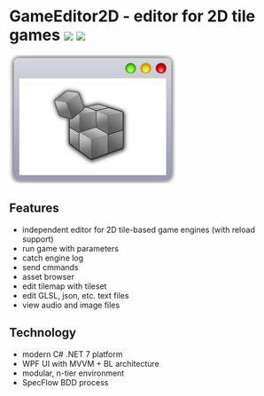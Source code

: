 GameEditor2D - editor for 2D tile games
<img src="https://img.shields.io/badge/Windows-0078D6?style=for-the-badge&logo=windows&logoColor=white">
<img src="https://img.shields.io/badge/-.NET%207.0-blueviolet">
=======================================
![alt tag](Doc/Res/logo.png)

Features
---------
<ul>
    <li>independent editor for 2D tile-based game engines (with reload support)</li>
    <li>run game with parameters</li>
    <li>catch engine log</li>
    <li>send cmmands</li>
    <li>asset browser</li>
    <li>edit tilemap with tileset</li>
    <li>edit GLSL, json, etc. text files</li>
    <li>view audio and image files</li>
</ul>

Technology
----------
<ul>
    <li>modern C# .NET 7 platform</li>
    <li>WPF UI with MVVM + BL architecture</li>
    <li>modular, n-tier environment</li>
    <li>SpecFlow BDD process</li>
</ul>